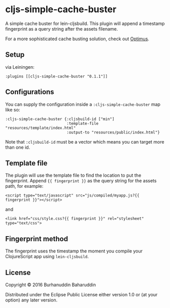 # cljs-simple-cache-buster

A simple cache buster for lein-cljsbuild. This plugin will append a timestamp fingerprint as a query string after the assets filename.

For a more sophisticated cache busting solution, check out [Optimus](https://github.com/magnars/optimus).

## Setup

via Leiningen:

    :plugins [[cljs-simple-cache-buster "0.1.1"]]

## Configurations

You can supply the configuration inside a `:cljs-simple-cache-buster` map like so:

```
:cljs-simple-cache-buster {:cljsbuild-id ["min"]
                           :template-file "resources/template/index.html"
                           :output-to "resources/public/index.html"}
```

Note that `:cljsbuild-id` must be a vector which means you can target more than one id.

## Template file

The plugin will use the template file to find the location to put the fingerprint. Append `{{ fingerprint }}` as the query string for the assets path, for example:

    <script type="text/javascript" src="js/compiled/myapp.js?{{ fingerprint }}"></script>

and

    <link href="css/style.css?{{ fingerprint }}" rel="stylesheet" type="text/css">

## Fingerprint method

The fingerprint uses the timestamp the moment you compile your ClojureScript app using `lein-cljsbuild`.

## License

Copyright © 2016 Burhanuddin Baharuddin

Distributed under the Eclipse Public License either version 1.0 or (at
your option) any later version.
